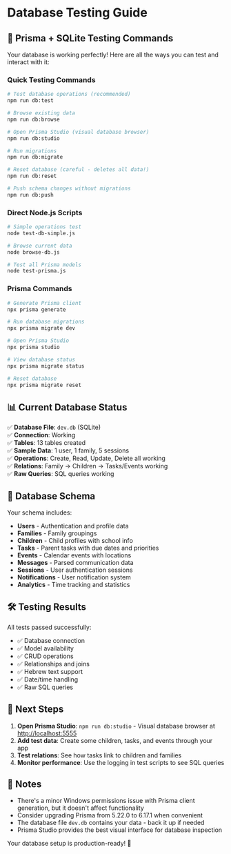 # Database Testing Guide

## 🚀 Prisma + SQLite Testing Commands

Your database is working perfectly! Here are all the ways you can test and interact with it:

### Quick Testing Commands

```bash
# Test database operations (recommended)
npm run db:test

# Browse existing data
npm run db:browse

# Open Prisma Studio (visual database browser)
npm run db:studio

# Run migrations
npm run db:migrate

# Reset database (careful - deletes all data!)
npm run db:reset

# Push schema changes without migrations
npm run db:push
```

### Direct Node.js Scripts

```bash
# Simple operations test
node test-db-simple.js

# Browse current data
node browse-db.js

# Test all Prisma models
node test-prisma.js
```

### Prisma Commands

```bash
# Generate Prisma client
npx prisma generate

# Run database migrations
npx prisma migrate dev

# Open Prisma Studio
npx prisma studio

# View database status
npx prisma migrate status

# Reset database
npx prisma migrate reset
```

## 📊 Current Database Status

✅ **Database File**: `dev.db` (SQLite)  
✅ **Connection**: Working  
✅ **Tables**: 13 tables created  
✅ **Sample Data**: 1 user, 1 family, 5 sessions  
✅ **Operations**: Create, Read, Update, Delete all working  
✅ **Relations**: Family → Children → Tasks/Events working  
✅ **Raw Queries**: SQL queries working  

## 🔧 Database Schema

Your schema includes:

- **Users** - Authentication and profile data
- **Families** - Family groupings
- **Children** - Child profiles with school info
- **Tasks** - Parent tasks with due dates and priorities
- **Events** - Calendar events with locations
- **Messages** - Parsed communication data
- **Sessions** - User authentication sessions
- **Notifications** - User notification system
- **Analytics** - Time tracking and statistics

## 🛠 Testing Results

All tests passed successfully:

- ✅ Database connection
- ✅ Model availability
- ✅ CRUD operations
- ✅ Relationships and joins
- ✅ Hebrew text support
- ✅ Date/time handling
- ✅ Raw SQL queries

## 🎯 Next Steps

1. **Open Prisma Studio**: `npm run db:studio` - Visual database browser at <http://localhost:5555>
2. **Add test data**: Create some children, tasks, and events through your app
3. **Test relations**: See how tasks link to children and families
4. **Monitor performance**: Use the logging in test scripts to see SQL queries

## 🚨 Notes

- There's a minor Windows permissions issue with Prisma client generation, but it doesn't affect functionality
- Consider upgrading Prisma from 5.22.0 to 6.17.1 when convenient
- The database file `dev.db` contains your data - back it up if needed
- Prisma Studio provides the best visual interface for database inspection

Your database setup is production-ready! 🎉
